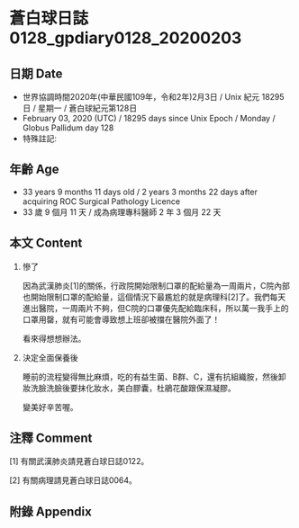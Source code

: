 # 蒼白球日誌0128_gpdiary0128_20200203 #

## 日期 Date ##

* 世界協調時間2020年(中華民國109年，令和2年)2月3日 / Unix 紀元 18295 日 / 星期一 / 蒼白球紀元第128日
* February 03, 2020 (UTC) / 18295 days since Unix Epoch / Monday / Globus Pallidum day 128
* 特殊註記:

## 年齡 Age ##

* 33 years 9 months 11 days old / 2 years 3 months 22 days after acquiring ROC Surgical Pathology Licence
* 33 歲 9 個月 11 天 / 成為病理專科醫師 2 年 3 個月 22 天

## 本文 Content ##

1. 慘了

    因為武漢肺炎[1]的關係，行政院開始限制口罩的配給量為一周兩片，C院內部也開始限制口罩的配給量，這個情況下最尷尬的就是病理科[2]了。我們每天進出醫院，一周兩片不夠，但C院的口罩優先配給臨床科，所以萬一我手上的口罩用罄，就有可能會導致想上班卻被擋在醫院外面了！

    看來得想想辦法。

2. 決定全面保養後

    睡前的流程變得無比麻煩，吃的有益生菌、B群、C，還有抗組織胺，然後卸妝洗臉洗臉後要抹化妝水，美白膠囊，杜鵑花酸跟保濕凝膠。

    變美好辛苦喔。


## 注釋 Comment ##

[1] 有關武漢肺炎請見蒼白球日誌0122。

[2] 有關病理請見蒼白球日誌0064。

## 附錄 Appendix ##

